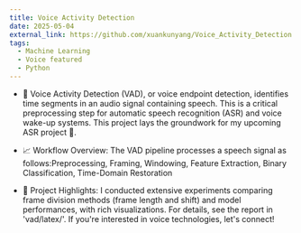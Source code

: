 ```yaml
---
title: Voice Activity Detection
date: 2025-05-04
external_link: https://github.com/xuankunyang/Voice_Activity_Detection
tags:
  - Machine Learning
  - Voice featured
  - Python
---
```


- 🎯 Voice Activity Detection (VAD), or voice endpoint detection, identifies time segments in an audio signal containing speech. This is a critical preprocessing step for automatic speech recognition (ASR) and voice wake-up systems. This project lays the groundwork for my upcoming ASR project 🤭.

- 📈 Workflow Overview: The VAD pipeline processes a speech signal as follows:Preprocessing, Framing, Windowing, Feature Extraction, Binary Classification, Time-Domain Restoration
- 🍻 Project Highlights: I conducted extensive experiments comparing frame division methods (frame length and shift) and model performances, with rich visualizations. For details, see the report in 'vad/latex/'. If you're interested in voice technologies, let's connect!

<!--more-->
